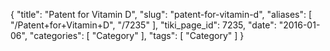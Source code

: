 {
    "title": "Patent for Vitamin D",
    "slug": "patent-for-vitamin-d",
    "aliases": [
        "/Patent+for+Vitamin+D",
        "/7235"
    ],
    "tiki_page_id": 7235,
    "date": "2016-01-06",
    "categories": [
        "Category"
    ],
    "tags": [
        "Category"
    ]
}